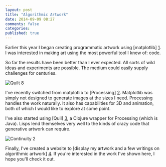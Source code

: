 ```yaml
---
layout: post
title: "Algorithmic Artwork"
date: 2014-09-09 08:27
comments: false
categories: 
published: true
---
```


Earlier this year I began creating programmatic artwork using [matplotlib] [1].
I was interested in making art using the most powerful tool I knew of: code.

So far the results have been better than I ever expected.  All sorts
of wild ideas and experiments are possible. The medium could easily
supply challenges for centuries.

![Quilt 8](http://www.tylerlhobbs.com/static/img/quilt8-800.png "Quilt 8")

I've recently switched from matplotlib to [Processing] [2].  Matplotlib
was simply not designed to generate images at the sizes I need.  Processing
handles the work naturally.  It also has capabilities for 3D and animation,
both of which I would like to explore at some point.

I've also started using [Quil] [3], a Clojure wrapper for Processing (which
is Java).  Lisps lend themselves very well to the kinds of crazy code
that generative artwork can require.

![Continuity 2](http://www.tylerlhobbs.com/static/img/continuity2-800.png "Continuity 2")

Finally, I've created a website to [display my artwork and a few writings on algorithmic artwork] [4].
If you're interested in the work I've shown here, I hope you'll check it out.

[1]: http://matplotlib.org/
[2]: http://processing.org/
[3]: https://github.com/quil/quil
[4]: http://www.tylerlhobbs.com/
